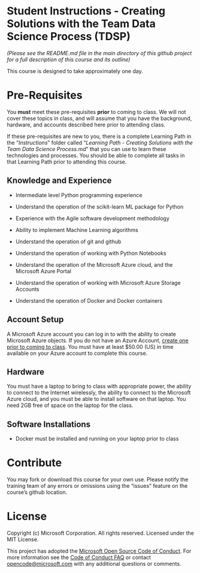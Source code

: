 Student Instructions - Creating Solutions with the Team Data Science Process (TDSP)
===================================================================================

*(Please see the README.md file in the main directory of this github project for
a full description of this course and its outline)*

This course is designed to take approximately one day.

Pre-Requisites
==============

You **must** meet these pre-requisites **prior** to coming to class. We will not
cover these topics in class, and will assume that you have the background,
hardware, and accounts described here prior to attending class.

If these pre-requisites are new to you, there is a complete Learning Path in the
“*Instructions*” folder called “*Learning Path - Creating Solutions with the
Team Data Science Process.md*” that you can use to learn these technologies and
processes. You should be able to complete all tasks in that Learning Path prior
to attending this course.

Knowledge and Experience
------------------------

-   Intermediate level Python programming experience

-   Understand the operation of the scikit-learn ML package for Python

-   Experience with the Agile software development methodology

-   Ability to implement Machine Learning algorithms

-   Understand the operation of git and github

-   Understand the operation of working with Python Notebooks

-   Understand the operation of the Microsoft Azure cloud, and the Microsoft
    Azure Portal

-   Understand the operation of working with Microsoft Azure Storage Accounts

-   Understand the operation of Docker and Docker containers

Account Setup
-------------

A Microsoft Azure account you can log in to with the ability to create Microsoft
Azure objects. If you do not have an Azure Account, [create one prior to coming
to
class](https://azure.microsoft.com/en-us/free/?v=17.39&WT.srch=1&WT.mc_id=AID559320_SEM_2kAfgmyQ&lnkd=Bing_Azure_Brand).
You must have at least \$50.00 (US) in time available on your Azure account to
complete this course.

Hardware
--------

You must have a laptop to bring to class with appropriate power, the ability to
connect to the Internet wirelessly, the ability to connect to the Microsoft
Azure cloud, and you must be able to install software on that laptop. You need
2GB free of space on the laptop for the class.

Software Installations
----------------------

-   Docker must be installed and running on your laptop prior to class

Contribute
==========

You may fork or download this course for your own use. Please notify the
training team of any errors or omissions using the “issues” feature on the
course’s github location.

License
=======

Copyright (c) Microsoft Corporation. All rights reserved. Licensed under the MIT
License.

This project has adopted the [Microsoft Open Source Code of
Conduct](https://opensource.microsoft.com/codeofconduct/). For more information
see the [Code of Conduct
FAQ](https://opensource.microsoft.com/codeofconduct/faq/) or contact
<opencode@microsoft.com> with any additional questions or comments.

